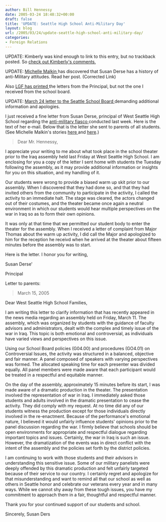 ```yaml
---
author: Bill Hennessy
date: 2005-03-24 18:48:32+00:00
draft: false
title: 'UPDATE: Seattle High School Anti-Military Day'
layout: blog
url: /2005/03/24/update-seattle-high-school-anti-military-day/
categories:
- Foreign Relations
---
```


UPDATE:  Kimberly was kind enough to link to this entry, but no trackback posted.  So [check out Kimberly's comments.](https://www.kimberlyswygert.com/archives/002787.html)

UPDATE:  [Michelle Malkin ](https://michellemalkin.com/archives/001843.htm)has discovered that Susan Derse has a history of anti-Military attitudes.  Read her post. (Corrected Link)

Also [LGF has printed ](https://littlegreenfootballs.com/weblog/?entry=15181_High_School_Anti-Americanism_Update&only=yes)the letters from the Principal, but not the one I received from the school board.

UPDATE:  [March 24 letter to the Seattle School Board ](https://www.hennessysview.com/?p=637)demanding additional information and apologies.

I just received a fine letter from Susan Derse, principal of West Seattle High School regarding the [anti-military fiasco ](https://www.hennessysview.com/?p=617)conducted last week.  Here is the text of  her e-mail.  Below that is the letter she sent to parents of all students.  (See Michelle Malkin's stories [here ](https://michellemalkin.com/archives/001821.htm)and [here](https://michellemalkin.com/archives/001801.htm).)



> Dear Mr. Hennessy,

I appreciate your writing to me about what took place in the school theater prior to the Iraq assembly held last Friday at West Seattle High School.  I am enclosing for you a copy of the letter I sent home with students the Tuesday following the assembly, as it may provide additional information or insights for you on this situation, and my handling of it.
<!-- more -->
Our students were wrong to provide a biased warm up skit prior to our assembly.  When I discovered that they had done so, and that they had invited others from the community to participate in the activity, I called the activity to an immediate halt.  The stage was cleared, the actors changed out of their costumes, and the theater became once again a neutral environment in which our students would hear multiple perspectives on the war in Iraq so as to form their own opinions.

It was only at that time that we permitted our student body to enter the theater for the assembly.  When I received a letter of complaint from Major Thomas about the warm up activity, I did call the Major and apologized to him for the reception he receivd when he arrived at the theater about fifteen minutes before the assembly was to start.

 Here is the letter.  I honor you for writing,

Susan Derse'

Principal



Letter to parents:



> March 15, 2005

Dear West Seattle High School Families,

I am writing this letter to clarify information that has recently appeared in the news media regarding an assembly held on Friday, March 11. The assembly, which was organized by students with the guidance of faculty advisors and administrators, dealt with the complex and timely issue of the war in Iraq. This topic is both emotional and controversial, as individuals have varied views and perspectives on this issue.

Using our School Board policies (G04.00) and procedures (GO4.01) on Controversial Issues, the activity was structured in a balanced, objective and fair manner. A panel composed of speakers with varying perspectives was formed. The allocated speaking time for each presenter was divided equally. All panel members were made aware that each participant would be treated in a respectful and equitable manner.

On the day of the assembly, approximately 15 minutes before its start, I was made aware of a dramatic production in the theater. The presentation involved the representation of war in Iraq. I immediately asked those students and adults involved in the dramatic presentation to cease the activity. They did comply with my request.  At no time did any of our students witness the production except for those individuals directly involved in the re-enactment. Because of the performance's emotional nature, I believed it would unfairly influence students' opinions prior to the panel discussion regarding the war. I firmly believe that schools should be open environments for appropriate and respectful dialogue regarding important topics and issues. Certainly, the war in Iraq is such an issue. However, the dramatization of the events was in direct conflict with the intent of the assembly and the policies set forth by the district policies.

I am continuing to work with those students and their advisors in understanding this sensitive issue. Some of our military panelists were deeply offended by this dramatic production and felt unfairly targeted because of their service to our country. I certainly regret and apologize for that misunderstanding and want to remind all that our school as well as others in Seattle honor and celebrate our veterans every year and in many ways. While we cannot shy away from these tough issues, you have my commitment to approach them in a fair, thoughtful and respectful manner.

Thank you for your continued support of our students and school.

Sincerely,
Susan Ders
